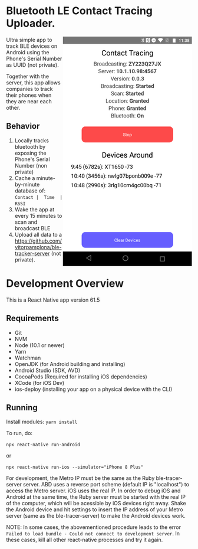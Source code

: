 # Bluetooth LE Contact Tracing Uploader. 

<img align="right" src="./docs/preview.png" data-canonical-src="./docs/preview.png" width="350px"/>

Ultra simple app to track BLE devices on Android using the Phone's Serial Number as UUID (not private). 

Together with the server, this app allows companies to track their phones when they are near each other. 

## Behavior

1. Locally tracks bluetooth by exposing the Phone's Serial Number (non private)
2. Cache a minute-by-minute database of: ``` Contact |  Time  |  RSSI ```
3. Wake the app at every 15 minutes to scan and broadcast BLE
4. Upload all data to a https://github.com/vitorpamplona/ble-tracker-server (not private).

# Development Overview

This is a React Native app version 61.5

## Requirements

* Git
* NVM
* Node (10.1 or newer)
* Yarn
* Watchman
* OpenJDK (for Android building and installing)
* Android Studio (SDK, AVD)
* CocoaPods (Required for installing iOS dependencies)
* XCode (for iOS Dev)
* ios-deploy (installing your app on a physical device with the CLI)

## Running

Install modules:
```yarn install``` 

To run, do:
```
npx react-native run-android
```
or
```
npx react-native run-ios --simulator="iPhone 8 Plus"
```

For development, the Metro IP must be the same as the Ruby ble-tracer-server server. ABD uses a reverse port scheme (default IP is "localhost") to access the Metro server. iOS uses the real IP. In order to debug iOS and Android at the same time, the Ruby server must be started with the real IP of the computer, which will be acessible by iOS devices right away. Shake the Android device and hit settings to insert the IP address of your Metro server (same as the ble-tracer-server) to make the Android devices work. 

NOTE: In some cases, the abovementioned procedure leads to the error `Failed to load bundle - Could not connect to development server`. In these cases, kill all other react-native processes and try it again.
